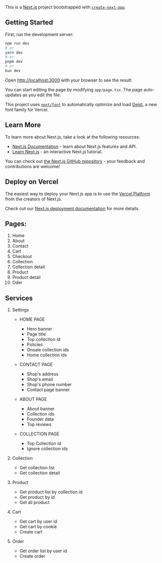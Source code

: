 This is a [Next.js](https://nextjs.org) project bootstrapped with [`create-next-app`](https://nextjs.org/docs/app/api-reference/cli/create-next-app).

## Getting Started

First, run the development server:

```bash
npm run dev
# or
yarn dev
# or
pnpm dev
# or
bun dev
```

Open [http://localhost:3000](http://localhost:3000) with your browser to see the result.

You can start editing the page by modifying `app/page.tsx`. The page auto-updates as you edit the file.

This project uses [`next/font`](https://nextjs.org/docs/app/building-your-application/optimizing/fonts) to automatically optimize and load [Geist](https://vercel.com/font), a new font family for Vercel.

## Learn More

To learn more about Next.js, take a look at the following resources:

- [Next.js Documentation](https://nextjs.org/docs) - learn about Next.js features and API.
- [Learn Next.js](https://nextjs.org/learn) - an interactive Next.js tutorial.

You can check out [the Next.js GitHub repository](https://github.com/vercel/next.js) - your feedback and contributions are welcome!

## Deploy on Vercel

The easiest way to deploy your Next.js app is to use the [Vercel Platform](https://vercel.com/new?utm_medium=default-template&filter=next.js&utm_source=create-next-app&utm_campaign=create-next-app-readme) from the creators of Next.js.

Check out our [Next.js deployment documentation](https://nextjs.org/docs/app/building-your-application/deploying) for more details.

## Pages:
1. Home
2. About
3. Contact
4. Cart
5. Checkout
6. Collection
7. Collection detail
8. Product
9. Product detail
10. Oder


## Services
1. Settings
    - HOME PAGE
        + Hero banner
        + Page title
        + Top collection id
        + Policies
        + Onsale collection ids
        + Home collection ids

    - CONTACT PAGE
        + Shop's address
        + Shop's email
        + Shop's phone number
        + Contact page banner

    - ABOUT PAGE
        + About banner
        + Collection ids
        + Founder data
        + Top reviews
    
    - COLLECTION PAGE
        + Top Collection id
        + Ignore collection ids

2. Collection
    - Get collection list
    - Get collection detail

3. Product
    - Get product list by collection id
    - Get product by id
    - Get all product

4. Cart
    - Get cart by user id
    - Get cart by cookie
    - Create cart

6. Order
    - Get order list by user id
    - Create order 